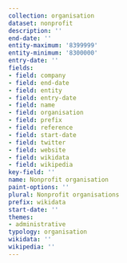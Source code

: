 ```yaml
---
collection: organisation
dataset: nonprofit
description: ''
end-date: ''
entity-maximum: '8399999'
entity-minimum: '8300000'
entry-date: ''
fields:
- field: company
- field: end-date
- field: entity
- field: entry-date
- field: name
- field: organisation
- field: prefix
- field: reference
- field: start-date
- field: twitter
- field: website
- field: wikidata
- field: wikipedia
key-field: ''
name: Nonprofit organisation
paint-options: ''
plural: Nonprofit organisations
prefix: wikidata
start-date: ''
themes:
- administrative
typology: organisation
wikidata: ''
wikipedia: ''
---
```

